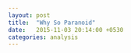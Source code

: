 ```yaml
---
layout: post
title:  "Why So Paranoid"
date:   2015-11-03 20:14:00 +0530
categories: analysis
---
```


